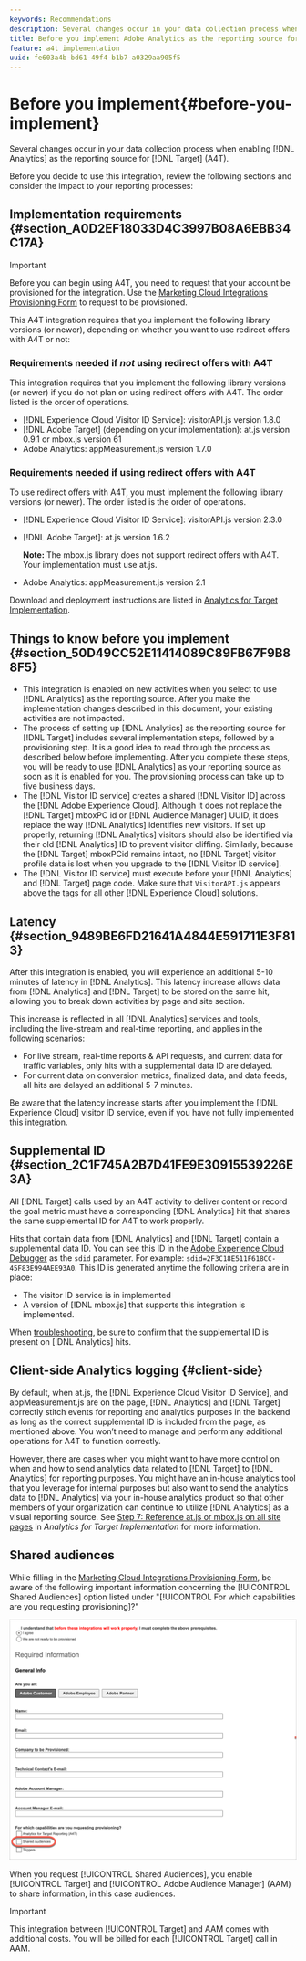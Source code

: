 ```yaml
---
keywords: Recommendations
description: Several changes occur in your data collection process when enabling Analytics as the reporting source for Target (A4T).
title: Before you implement Adobe Analytics as the reporting source for Adobe Target (A4T)
feature: a4t implementation
uuid: fe603a4b-bd61-49f4-b1b7-a0329aa905f5
---
```


# Before you implement{#before-you-implement}

Several changes occur in your data collection process when enabling [!DNL Analytics] as the reporting source for [!DNL Target] (A4T).

Before you decide to use this integration, review the following sections and consider the impact to your reporting processes:

## Implementation requirements {#section_A0D2EF18033D4C3997B08A6EBB34C17A}

>[!IMPORTANT]
>
>Before you can begin using A4T, you need to request that your account be provisioned for the integration. Use the [Marketing Cloud Integrations Provisioning Form](https://www.adobe.com/go/audiences) to request to be provisioned.

This A4T integration requires that you implement the following library versions (or newer), depending on whether you want to use redirect offers with A4T or not:

### Requirements needed if *not* using redirect offers with A4T

This integration requires that you implement the following library versions (or newer) if you do not plan on using redirect offers with A4T. The order listed is the order of operations.

* [!DNL Experience Cloud Visitor ID Service]: visitorAPI.js version 1.8.0
* [!DNL Adobe Target] (depending on your implementation): at.js version 0.9.1 or mbox.js version 61
* Adobe Analytics: appMeasurement.js version 1.7.0

### Requirements needed if using redirect offers with A4T

To use redirect offers with A4T, you must implement the following library versions (or newer). The order listed is the order of operations.

* [!DNL Experience Cloud Visitor ID Service]: visitorAPI.js version 2.3.0
* [!DNL Adobe Target]: at.js version 1.6.2

  **Note:** The  mbox.js library does not support redirect offers with A4T. Your implementation must use at.js.

* Adobe Analytics: appMeasurement.js version 2.1

Download and deployment instructions are listed in [Analytics for Target Implementation](/help/c-integrating-target-with-mac/a4t/a4timplementation.md).

## Things to know before you implement {#section_50D49CC52E11414089C89FB67F9B88F5}

* This integration is enabled on new activities when you select to use [!DNL Analytics] as the reporting source. After you make the implementation changes described in this document, your existing activities are not impacted. 
* The process of setting up [!DNL Analytics] as the reporting source for [!DNL Target] includes several implementation steps, followed by a provisioning step. It is a good idea to read through the process as described below before implementing. After you complete these steps, you will be ready to use [!DNL Analytics] as your reporting source as soon as it is enabled for you. The provisioning process can take up to five business days. 
* The [!DNL Visitor ID service] creates a shared [!DNL Visitor ID] across the [!DNL Adobe Experience Cloud]. Although it does not replace the [!DNL Target] mboxPC id or [!DNL Audience Manager] UUID, it does replace the way [!DNL Analytics] identifies new visitors. If set up properly, returning [!DNL Analytics] visitors should also be identified via their old [!DNL Analytics] ID to prevent visitor cliffing. Similarly, because the [!DNL Target] mboxPCid remains intact, no [!DNL Target] visitor profile data is lost when you upgrade to the [!DNL Visitor ID service]. 
* The [!DNL Visitor ID service] must execute before your [!DNL Analytics] and [!DNL Target] page code. Make sure that `VisitorAPI.js` appears above the tags for all other [!DNL Experience Cloud] solutions.

## Latency {#section_9489BE6FD21641A4844E591711E3F813}

After this integration is enabled, you will experience an additional 5-10 minutes of latency in [!DNL Analytics]. This latency increase allows data from [!DNL Analytics] and [!DNL Target] to be stored on the same hit, allowing you to break down activities by page and site section.

This increase is reflected in all [!DNL Analytics] services and tools, including the live-stream and real-time reporting, and applies in the following scenarios:

* For live stream, real-time reports & API requests, and current data for traffic variables, only hits with a supplemental data ID are delayed. 
* For current data on conversion metrics, finalized data, and data feeds, all hits are delayed an additional 5-7 minutes.

Be aware that the latency increase starts after you implement the [!DNL Experience Cloud] visitor ID service, even if you have not fully implemented this integration.

## Supplemental ID {#section_2C1F745A2B7D41FE9E30915539226E3A}

All [!DNL Target] calls used by an A4T activity to deliver content or record the goal metric must have a corresponding [!DNL Analytics] hit that shares the same supplemental ID for A4T to work properly.

Hits that contain data from [!DNL Analytics] and [!DNL Target] contain a supplemental data ID. You can see this ID in the [Adobe Experience Cloud Debugger](https://experienceleague.adobe.com/docs/debugger/using/experience-cloud-debugger.html) as the `sdid` parameter. For example: `sdid=2F3C18E511F618CC-45F83E994AEE93A0`. This ID is generated anytime the following criteria are in place:

* The visitor ID service is in implemented 
* A version of [!DNL mbox.js] that supports this integration is implemented.

When [troubleshooting](/help/c-integrating-target-with-mac/a4t/c-a4t-troubleshooting/a4t-troubleshooting.md), be sure to confirm that the supplemental ID is present on [!DNL Analytics] hits.

## Client-side Analytics logging {#client-side}

By default, when at.js, the [!DNL Experience Cloud Visitor ID Service], and appMeasurement.js are on the page, [!DNL Analytics] and [!DNL Target] correctly stitch events for reporting and analytics purposes in the backend as long as the correct supplemental ID is included from the page, as mentioned above. You won’t need to manage and perform any additional operations for A4T to function correctly.

However, there are cases when you might want to have more control on when and how to send analytics data related to [!DNL Target] to [!DNL Analytics] for reporting purposes. You might have an in-house analytics tool that you leverage for internal purposes but also want to send the analytics data to [!DNL Analytics] via your in-house analytics product so that other members of your organization can continue to utilize [!DNL Analytics] as a visual reporting source. See [Step 7: Reference at.js or mbox.js on all site pages](/help/c-integrating-target-with-mac/a4t/a4timplementation.md#step7) in *Analytics for Target Implementation* for more information.

## Shared audiences

While filling in the [Marketing Cloud Integrations Provisioning Form](https://www.adobe.com/go/audiences), be aware of the following important information concerning the [!UICONTROL Shared Audiences] option listed under "[!UICONTROL For which capabilities are you requesting provisioning]?" 

![Request form](/help/c-integrating-target-with-mac/a4t/assets/request-form.png)

When you request [!UICONTROL Shared Audiences], you enable [!UICONTROL Target] and [!UICONTROL Adobe Audience Manager] (AAM) to share information, in this case audiences.

>[!IMPORTANT]
>
>This integration between [!UICONTROL Target] and AAM comes with additional costs. You will be billed for each [!UICONTROL Target] call in AAM.
